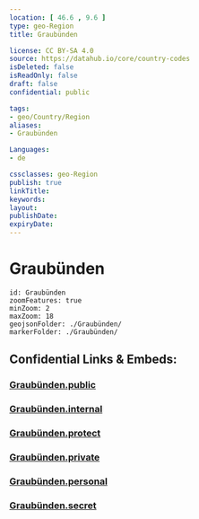 ```yaml
---
location: [ 46.6 , 9.6 ] 
type: geo-Region
title: Graubünden

license: CC BY-SA 4.0
source: https://datahub.io/core/country-codes
isDeleted: false
isReadOnly: false
draft: false
confidential: public

tags:
- geo/Country/Region
aliases:
- Graubünden

Languages:
- de

cssclasses: geo-Region
publish: true
linkTitle: 
keywords: 
layout: 
publishDate: 
expiryDate: 
---
```


# Graubünden

```leaflet
id: Graubünden
zoomFeatures: true 
minZoom: 2 
maxZoom: 18
geojsonFolder: ./Graubünden/
markerFolder: ./Graubünden/
```


## Confidential Links & Embeds: 

### [Graubünden.public](/_public/\Earth\Continent\Europe\Europe~Central\Switzerland\Switzerland~CantonsGraubünden.public.md) 

### [Graubünden.internal](/_internal/\Earth\Continent\Europe\Europe~Central\Switzerland\Switzerland~CantonsGraubünden.internal.md) 

### [Graubünden.protect](/_protect/\Earth\Continent\Europe\Europe~Central\Switzerland\Switzerland~CantonsGraubünden.protect.md) 

### [Graubünden.private](/_private/\Earth\Continent\Europe\Europe~Central\Switzerland\Switzerland~CantonsGraubünden.private.md) 

### [Graubünden.personal](/_personal/\Earth\Continent\Europe\Europe~Central\Switzerland\Switzerland~CantonsGraubünden.personal.md) 

### [Graubünden.secret](/_secret/\Earth\Continent\Europe\Europe~Central\Switzerland\Switzerland~CantonsGraubünden.secret.md)

